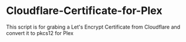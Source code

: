 # Cloudflare-Certificate-for-Plex

This script is for grabing a Let's Encrypt Certificate from Cloudflare and convert it to pkcs12 for Plex